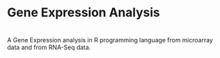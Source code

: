 # Gene Expression Analysis
# ########################################################

A Gene Expression analysis in R programming language 
from microarray data and from RNA-Seq data.
